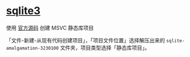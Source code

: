# [sqlite3][1]

使用 [官方源码][2] 创建 MSVC 静态库项目

「文件-新建-从现有代码创建项目」，「项目文件位置」选择解压出来的 `sqlite-amalgamation-3230100` 文件夹，项目类型选择「静态库项目」。

[1]:http://www.sqlite.org/download.html
[2]:http://www.sqlite.org/2018/sqlite-amalgamation-3230100.zip
